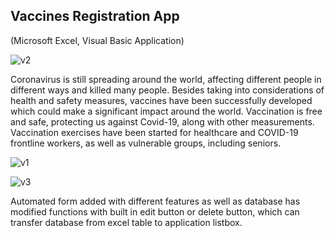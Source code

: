 ## Vaccines Registration App 
(Microsoft Excel, Visual Basic Application)

![v2](https://user-images.githubusercontent.com/48885389/107772485-402a9380-6d77-11eb-8806-0d68ee0f9d71.PNG)

Coronavirus is still spreading around the world, affecting different people in different ways and killed many people. Besides taking into considerations of health and safety measures, vaccines have been successfully developed which could make a significant impact around the world. Vaccination is free and safe, protecting us against Covid-19, along with other measurements. Vaccination exercises have been started for healthcare and COVID-19 frontline workers, as well as vulnerable groups, including seniors. 

![v1](https://user-images.githubusercontent.com/48885389/107772508-491b6500-6d77-11eb-9961-f04c4e645ede.PNG)

![v3](https://user-images.githubusercontent.com/48885389/107772524-4d478280-6d77-11eb-8798-314bf59e7385.PNG)

Automated form added with different features as well as database has modified functions with built in edit button or delete button, which can transfer database from excel table to application listbox.

